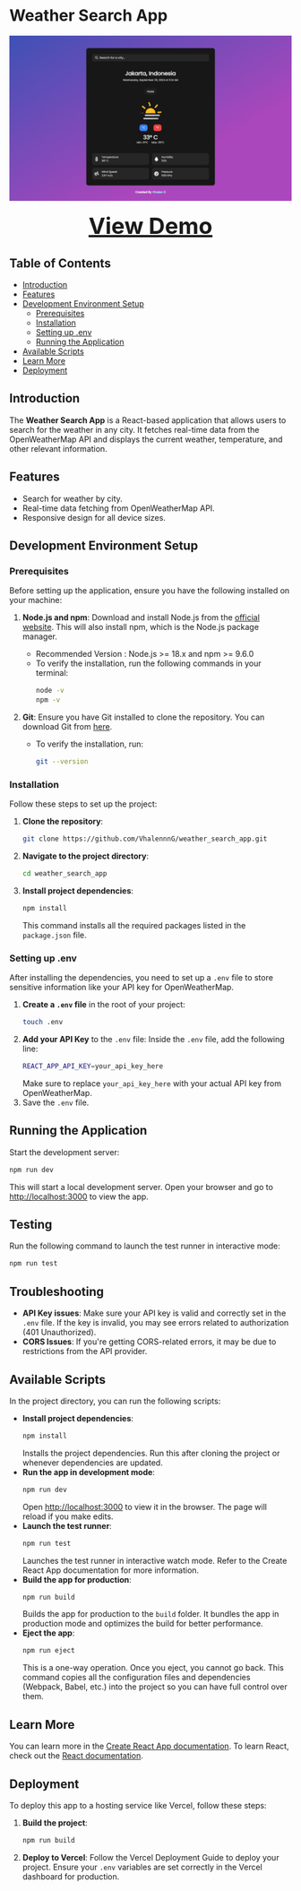 # Weather Search App

<p align="center">
  <img src="public/ss.png" alt="Screenshot" />
  <br />
  <br />
  <a href="https://weather-search-app-amber.vercel.app/" style="font-size: 40px; font-weight: bold;">View Demo</a>
  <br />
</p>

## Table of Contents

- [Introduction](#introduction)
- [Features](#features)
- [Development Environment Setup](#development-environment-setup)
  - [Prerequisites](#prerequisites)
  - [Installation](#installation)
  - [Setting up .env](#setting-up-env)
  - [Running the Application](#running-the-application)
- [Available Scripts](#available-scripts)
- [Learn More](#learn-more)
- [Deployment](#deployment)

## Introduction

The **Weather Search App** is a React-based application that allows users to search for the weather in any city. It fetches real-time data from the OpenWeatherMap API and displays the current weather, temperature, and other relevant information.

## Features

- Search for weather by city.
- Real-time data fetching from OpenWeatherMap API.
- Responsive design for all device sizes.

## Development Environment Setup

### Prerequisites

Before setting up the application, ensure you have the following installed on your machine:

1. **Node.js and npm**: Download and install Node.js from the [official website](https://nodejs.org/). This will also install npm, which is the Node.js package manager.
   - Recommended Version : Node.js >= 18.x and npm >= 9.6.0
   - To verify the installation, run the following commands in your terminal:
     ```bash
     node -v
     npm -v
     ```

2. **Git**: Ensure you have Git installed to clone the repository. You can download Git from [here](https://git-scm.com/downloads).
   - To verify the installation, run:
     ```bash
     git --version
     ```

### Installation

Follow these steps to set up the project:

1. **Clone the repository**:
   ```bash
   git clone https://github.com/VhalennnG/weather_search_app.git
   ```
2. **Navigate to the project directory**:
   ```bash
   cd weather_search_app
   ```
3. **Install project dependencies**:
   ```bash
   npm install
   ```
   This command installs all the required packages listed in the `package.json` file.

### Setting up .env

After installing the dependencies, you need to set up a `.env` file to store sensitive information like your API key for OpenWeatherMap.

1.  **Create a `.env` file** in the root of your project:
    ```bash
    touch .env
    ```
2.  **Add your API Key** to the `.env` file: Inside the `.env` file, add the following line:
    ```bash
    REACT_APP_API_KEY=your_api_key_here
    ```
    Make sure to replace `your_api_key_here` with your actual API key from OpenWeatherMap.
3.  Save the `.env` file.

## Running the Application

Start the development server:

```bash
npm run dev
```

This will start a local development server. Open your browser and go to [http://localhost:3000](http://localhost:3000) to view the app.

## Testing

Run the following command to launch the test runner in interactive mode:

```bash
npm run test
```

## Troubleshooting

- **API Key issues**: Make sure your API key is valid and correctly set in the `.env` file. If the key is invalid, you may see errors related to authorization (401 Unauthorized).
- **CORS Issues**: If you're getting CORS-related errors, it may be due to restrictions from the API provider.

## Available Scripts

In the project directory, you can run the following scripts:

- **Install project dependencies**:
  ```bash
  npm install
  ```
  Installs the project dependencies. Run this after cloning the project or whenever dependencies are updated.
- **Run the app in development mode**:
  ```bash
  npm run dev
  ```
  Open [http://localhost:3000](http://localhost:3000) to view it in the browser. The page will reload if you make edits.
- **Launch the test runner**:
  ```bash
  npm run test
  ```
  Launches the test runner in interactive watch mode. Refer to the Create React App documentation for more information.
- **Build the app for production**:
  ```bash
  npm run build
  ```
  Builds the app for production to the `build` folder. It bundles the app in production mode and optimizes the build for better performance.
- **Eject the app**:
  ```bash
  npm run eject
  ```
  This is a one-way operation. Once you eject, you cannot go back. This command copies all the configuration files and dependencies (Webpack, Babel, etc.) into the project so you can have full control over them.

## Learn More

You can learn more in the [Create React App documentation](https://facebook.github.io/create-react-app/docs/getting-started).
To learn React, check out the [React documentation](https://reactjs.org/).

## Deployment

To deploy this app to a hosting service like Vercel, follow these steps:

1.  **Build the project**:
    ```bash
    npm run build
    ```
2.  **Deploy to Vercel**: Follow the Vercel Deployment Guide to deploy your project. Ensure your `.env` variables are set correctly in the Vercel dashboard for production.

